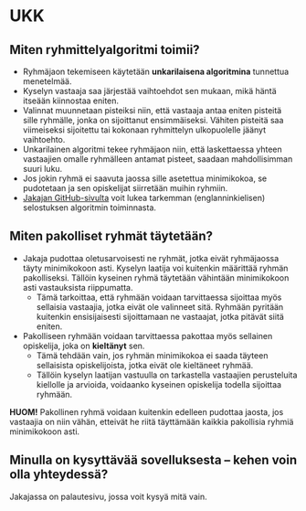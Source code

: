 # UKK

## Miten ryhmittelyalgoritmi toimii?
- Ryhmäjaon tekemiseen käytetään **unkarilaisena algoritmina** tunnettua menetelmää.
- Kyselyn vastaaja saa järjestää vaihtoehdot sen mukaan, mikä häntä itseään kiinnostaa eniten.
- Valinnat muunnetaan pisteiksi niin, että vastaaja antaa eniten pisteitä sille ryhmälle, jonka on sijoittanut ensimmäiseksi. Vähiten pisteitä saa viimeiseksi sijoitettu tai kokonaan ryhmittelyn ulkopuolelle jäänyt vaihtoehto.
- Unkarilainen algoritmi tekee ryhmäjaon niin, että laskettaessa yhteen vastaajien omalle ryhmälleen antamat pisteet, saadaan mahdollisimman suuri luku.
- Jos jokin ryhmä ei saavuta jaossa sille asetettua minimikokoa, se pudotetaan ja sen opiskelijat siirretään muihin ryhmiin.
- [Jakajan GitHub-sivulta](https://github.com/piryopt/pienryhmien-optimointi/blob/main/documentation/hungarian.md) voit lukea tarkemman (englanninkielisen) selostuksen algoritmin toiminnasta.

## Miten pakolliset ryhmät täytetään?
- Jakaja pudottaa oletusarvoisesti ne ryhmät, jotka eivät ryhmäjaossa täyty minimikokoon asti. Kyselyn laatija voi kuitenkin määrittää ryhmän pakolliseksi. Tällöin kyseinen ryhmä täytetään vähintään minimikokoon asti vastauksista riippumatta.
    - Tämä tarkoittaa, että ryhmään voidaan tarvittaessa sijoittaa myös sellaisia vastaajia, jotka eivät ole valinneet sitä. Ryhmään pyritään kuitenkin ensisijaisesti sijoittamaan ne vastaajat, jotka pitävät siitä eniten.
- Pakolliseen ryhmään voidaan tarvittaessa pakottaa myös sellainen opiskelija, joka on **kieltänyt** sen. 
    - Tämä tehdään vain, jos ryhmän minimikokoa ei saada täyteen sellaisista opiskelijoista, jotka eivät ole kieltäneet ryhmää.
    - Tällöin kyselyn laatijan vastuulla on tarkastella vastaajien perusteluita kiellolle ja arvioida, voidaanko kyseinen opiskelija todella sijoittaa ryhmään.

**HUOM!** Pakollinen ryhmä voidaan kuitenkin edelleen pudottaa jaosta, jos vastaajia on niin vähän, etteivät he riitä täyttämään kaikkia pakollisia ryhmiä minimikokoon asti.



## Minulla on kysyttävää sovelluksesta – kehen voin olla yhteydessä?
Jakajassa on palautesivu, jossa voit kysyä mitä vain.